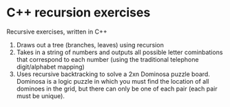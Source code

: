 C++ recursion exercises
=======================

Recursive exercises, written in C++

1. Draws out a tree (branches, leaves) using recursion
2. Takes in a string of numbers and outputs all possible letter cominbations that correspond to each number (using the traditional telephone digit/alphabet mapping)
3. Uses recursive backtracking to solve a 2xn Dominosa puzzle board. Dominosa is a logic puzzle in which you must find the location of all dominoes in the grid, but there can only be one of each pair (each pair must be unique).
